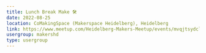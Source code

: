 ```yaml
---
title: Lunch Break Make 🛠️
date: 2022-08-25
location: CoMakingSpace (Makerspace Heidelberg), Heidelberg
link: https://www.meetup.com/Heidelberg-Makers-Meetup/events/mvqjtsydclbhc/
usergroup: makershd
type: usergroup
---
```

